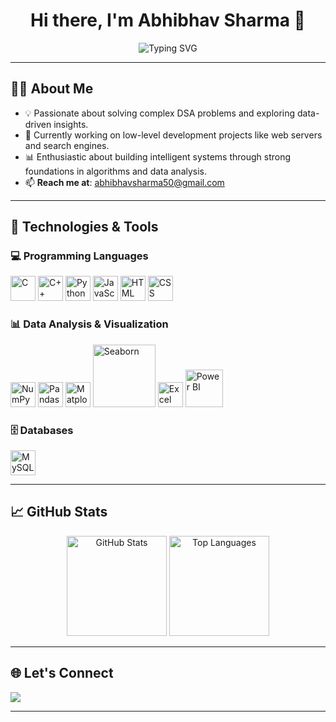 <h1 align="center">Hi there, I'm Abhibhav Sharma 👋</h1>

<p align="center">
  <img src="https://readme-typing-svg.herokuapp.com?font=Fira+Code&size=22&pause=1000&color=38B2AC&center=true&vCenter=true&width=435&lines=DSA+Enthusiast+%F0%9F%94%A1;Data+Explorer+%F0%9F%93%8A;Low-level+Developer+%F0%9F%94%8E;Lifelong+Learner+%E2%9C%8C%EF%B8%8F" alt="Typing SVG" />
</p>

---

## 👨‍💻 About Me

- 💡 Passionate about solving complex DSA problems and exploring data-driven insights.
- 🔧 Currently working on low-level development projects like web servers and search engines.
- 📊 Enthusiastic about building intelligent systems through strong foundations in algorithms and data analysis.
- 📫 **Reach me at**: [abhibhavsharma50@gmail.com](mailto:abhibhavsharma50@gmail.com)

---

## 🚀 Technologies & Tools

### 💻 Programming Languages

<p align="left">
  <img src="https://cdn.jsdelivr.net/gh/devicons/devicon/icons/c/c-original.svg" alt="C" width="40" height="40"/>
  <img src="https://cdn.jsdelivr.net/gh/devicons/devicon/icons/cplusplus/cplusplus-original.svg" alt="C++" width="40" height="40"/>
  <img src="https://cdn.jsdelivr.net/gh/devicons/devicon/icons/python/python-original.svg" alt="Python" width="40" height="40"/>
  <img src="https://cdn.jsdelivr.net/gh/devicons/devicon/icons/javascript/javascript-original.svg" alt="JavaScript" width="40" height="40"/>
  <img src="https://cdn.jsdelivr.net/gh/devicons/devicon/icons/html5/html5-original.svg" alt="HTML" width="40" height="40"/>
  <img src="https://cdn.jsdelivr.net/gh/devicons/devicon/icons/css3/css3-original.svg" alt="CSS" width="40" height="40"/>
</p>

### 📊 Data Analysis & Visualization

<p align="left">
  <img src="https://cdn.jsdelivr.net/gh/devicons/devicon/icons/numpy/numpy-original.svg" alt="NumPy" width="40" height="40"/>
  <img src="https://cdn.jsdelivr.net/gh/devicons/devicon/icons/pandas/pandas-original.svg" alt="Pandas" width="40" height="40"/>
  <img src="https://upload.wikimedia.org/wikipedia/commons/thumb/8/84/Matplotlib_icon.svg/120px-Matplotlib_icon.svg.png" alt="Matplotlib" width="40" height="40"/>
  <img src="https://seaborn.pydata.org/_static/logo-wide-lightbg.svg" alt="Seaborn" width="100" />
  <img src="https://img.icons8.com/color/48/000000/microsoft-excel-2019--v1.png" alt="Excel" width="40" height="40"/>
  <img src="https://seeklogo.com/images/P/power-bi-logo-0FCEE8EC64-seeklogo.com.png" alt="Power BI" width="60"/>
</p>

### 🗄️ Databases

<p align="left">
  <img src="https://cdn.jsdelivr.net/gh/devicons/devicon/icons/mysql/mysql-original.svg" alt="MySQL" width="40" height="40"/>
</p>

---

## 📈 GitHub Stats

<p align="center">
  <img src="https://github-readme-stats.vercel.app/api?username=Abhibhav2003&show_icons=true&theme=radical" alt="GitHub Stats" height="160"/>
  <img src="https://github-readme-stats.vercel.app/api/top-langs/?username=Abhibhav2003&layout=compact&theme=radical" alt="Top Languages" height="160"/>
</p>

---

## 🌐 Let's Connect

<p align="left">
  <a href="mailto:abhibhavsharma50@gmail.com"><img src="https://img.shields.io/badge/Email-D14836?style=for-the-badge&logo=gmail&logoColor=white"/></a>
  <!-- Optional social media links -->
  <!-- <a href="#"><img src="https://img.shields.io/badge/LinkedIn-blue?style=for-the-badge&logo=linkedin&logoColor=white"/></a> -->
</p>

---


<!---
Abhibhav2003/Abhibhav2003 is a ✨ special ✨ repository because its `README.md` (this file) appears on your GitHub profile.
You can click the Preview link to take a look at your changes.
--->

